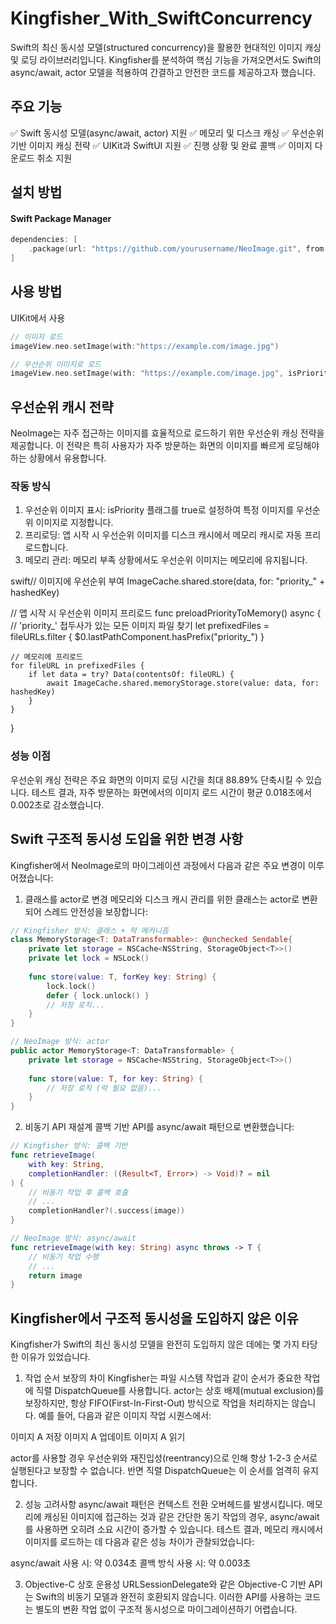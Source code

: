 # Kingfisher_With_SwiftConcurrency
Swift의 최신 동시성 모델(structured concurrency)을 활용한 현대적인 이미지 캐싱 및 로딩 라이브러리입니다. 
Kingfisher를 분석하여 핵심 기능을 가져오면서도 Swift의 async/await, actor 모델을 적용하여 간결하고 안전한 코드를 제공하고자 했습니다.

## 주요 기능
✅ Swift 동시성 모델(async/await, actor) 지원
✅ 메모리 및 디스크 캐싱
✅ 우선순위 기반 이미지 캐싱 전략
✅ UIKit과 SwiftUI 지원
✅ 진행 상황 및 완료 콜백
✅ 이미지 다운로드 취소 지원

## 설치 방법
#### Swift Package Manager
```swift
dependencies: [
    .package(url: "https://github.com/yourusername/NeoImage.git", from: "1.0.0")
]
```

## 사용 방법
UIKit에서 사용
```swift
// 이미지 로드
imageView.neo.setImage(with:"https://example.com/image.jpg")

// 우선순위 이미지로 로드
imageView.neo.setImage(with: "https://example.com/image.jpg", isPriority: true)
```

## 우선순위 캐시 전략
NeoImage는 자주 접근하는 이미지를 효율적으로 로드하기 위한 우선순위 캐싱 전략을 제공합니다. 이 전략은 특히 사용자가 자주 방문하는 화면의 이미지를 빠르게 로딩해야 하는 상황에서 유용합니다.

### 작동 방식

1. 우선순위 이미지 표시: isPriority 플래그를 true로 설정하여 특정 이미지를 우선순위 이미지로 지정합니다.
2. 프리로딩: 앱 시작 시 우선순위 이미지를 디스크 캐시에서 메모리 캐시로 자동 프리로드합니다.
3. 메모리 관리: 메모리 부족 상황에서도 우선순위 이미지는 메모리에 유지됩니다.

swift// 이미지에 우선순위 부여
ImageCache.shared.store(data, for: "priority_" + hashedKey)

// 앱 시작 시 우선순위 이미지 프리로드
func preloadPriorityToMemory() async {
    // 'priority_' 접두사가 있는 모든 이미지 파일 찾기
    let prefixedFiles = fileURLs.filter { $0.lastPathComponent.hasPrefix("priority_") }
    
    // 메모리에 프리로드
    for fileURL in prefixedFiles {
        if let data = try? Data(contentsOf: fileURL) {
            await ImageCache.shared.memoryStorage.store(value: data, for: hashedKey)
        }
    }
}
### 성능 이점
우선순위 캐싱 전략은 주요 화면의 이미지 로딩 시간을 최대 88.89% 단축시킬 수 있습니다. 테스트 결과, 자주 방문하는 화면에서의 이미지 로드 시간이 평균 0.018초에서 0.002초로 감소했습니다.


## Swift 구조적 동시성 도입을 위한 변경 사항
Kingfisher에서 NeoImage로의 마이그레이션 과정에서 다음과 같은 주요 변경이 이루어졌습니다:

1. 클래스를 actor로 변경
메모리와 디스크 캐시 관리를 위한 클래스는 actor로 변환되어 스레드 안전성을 보장합니다:
```swift
// Kingfisher 방식: 클래스 + 락 메커니즘
class MemoryStorage<T: DataTransformable>: @unchecked Sendable{
    private let storage = NSCache<NSString, StorageObject<T>>()
    private let lock = NSLock()
    
    func store(value: T, forKey key: String) {
        lock.lock()
        defer { lock.unlock() }
        // 저장 로직...
    }
}

// NeoImage 방식: actor
public actor MemoryStorage<T: DataTransformable> {
    private let storage = NSCache<NSString, StorageObject<T>>()
    
    func store(value: T, for key: String) {
        // 저장 로직 (락 필요 없음)...
    }
}
```

2. 비동기 API 재설계
콜백 기반 API를 async/await 패턴으로 변환했습니다:
```swift
// Kingfisher 방식: 콜백 기반
func retrieveImage(
    with key: String,
    completionHandler: ((Result<T, Error>) -> Void)? = nil
) {
    // 비동기 작업 후 콜백 호출
    // ...
    completionHandler?(.success(image))
}

// NeoImage 방식: async/await
func retrieveImage(with key: String) async throws -> T {
    // 비동기 작업 수행
    // ...
    return image
}
```

## Kingfisher에서 구조적 동시성을 도입하지 않은 이유
Kingfisher가 Swift의 최신 동시성 모델을 완전히 도입하지 않은 데에는 몇 가지 타당한 이유가 있었습니다.

1. 작업 순서 보장의 차이
Kingfisher는 파일 시스템 작업과 같이 순서가 중요한 작업에 직렬 DispatchQueue를 사용합니다. actor는 상호 배제(mutual exclusion)를 보장하지만, 항상 FIFO(First-In-First-Out) 방식으로 작업을 처리하지는 않습니다.
예를 들어, 다음과 같은 이미지 작업 시퀀스에서:

이미지 A 저장
이미지 A 업데이트
이미지 A 읽기

actor를 사용할 경우 우선순위와 재진입성(reentrancy)으로 인해 항상 1-2-3 순서로 실행된다고 보장할 수 없습니다. 반면 직렬 DispatchQueue는 이 순서를 엄격히 유지합니다.

2. 성능 고려사항
async/await 패턴은 컨텍스트 전환 오버헤드를 발생시킵니다. 메모리에 캐싱된 이미지에 접근하는 것과 같은 간단한 동기 작업의 경우, async/await를 사용하면 오히려 소요 시간이 증가할 수 있습니다.
테스트 결과, 메모리 캐시에서 이미지를 로드하는 데 다음과 같은 성능 차이가 관찰되었습니다:

async/await 사용 시: 약 0.034초
콜백 방식 사용 시: 약 0.003초

3. Objective-C 상호 운용성
URLSessionDelegate와 같은 Objective-C 기반 API는 Swift의 비동기 모델과 완전히 호환되지 않습니다. 이러한 API를 사용하는 코드는 별도의 변환 작업 없이 구조적 동시성으로 마이그레이션하기 어렵습니다.
